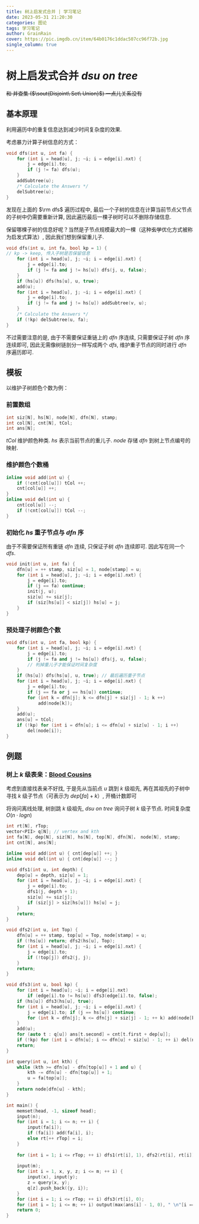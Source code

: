 ```yaml
---
title: 树上启发式合并 | 学习笔记
date: 2023-05-31 21:20:30
categories: 图论
tags: 学习笔记
author: GrainRain
cover: https://pic.imgdb.cn/item/64b0176c1ddac507cc96f72b.jpg
single_column: true
---
```


# 树上启发式合并 $dsu\ on\ tree$

~~和 并查集 ($\sout{Disjoint\ Set\ Union}$) 一点儿关系没有~~

## 基本原理

利用遍历中的重复信息达到减少时间复杂度的效果. 

考虑暴力计算子树信息的方式：

```cpp
void dfs(int u, int fa) {
	for (int i = head[u], j; ~i; i = edge[i].nxt) {
		j = edge[i].to;
		if (j != fa) dfs(u);
	}
	addSubtree(u);
	/* Calculate the Answers */
	delSubtree(u);
}
```

发现在上面的 $\rm dfs$ 遍历过程中, 最后一个子树的信息在计算当前节点父节点的子树中仍需要重新计算, 因此遍历最后一棵子树时可以不删除存储信息. 

保留哪棵子树的信息好呢？当然是子节点规模最大的一棵（这种~~玄学~~优化方式被称为启发式算法）, 因此我们想到保留重儿子. 

```cpp
void dfs(int u, int fa, bool kp = 1) {
// kp -> keep, 传入子树是否保留信息 
	for (int i = head[u], j; ~i; i = edge[i].nxt) {
		j = edge[i].to;
		if (j != fa and j != hs[u]) dfs(j, u, false);
	}
    if (hs[u]) dfs(hs[u], u, true);
    add(u);
	for (int i = head[u], j; ~i; i = edge[i].nxt) {
		j = edge[i].to;
		if (j != fa and j != hs[u]) addSubtree(v, u);
	}
    /* Calculate the Answers */
    if (!kp) delSubtree(u, fa);
}
```

不过需要注意的是, 由于不需要保证重链上的 $dfn$ 序连续, 只需要保证子树 $dfn$ 序连续即可, 因此无需像树链剖分一样写成两个 $dfs$, 维护重子节点的同时进行 $dfn$ 序遍历即可. 

## 模板

以维护子树颜色个数为例：

### 前置数组

```cpp
int siz[N], hs[N], node[N], dfn[N], stamp;
int col[N], cnt[N], tCol;
int ans[N];
```

$tCol$ 维护颜色种类. 
$hs$ 表示当前节点的重儿子. 
$node$ 存储 $dfn$ 到树上节点编号的映射. 

### 维护颜色个数桶

```cpp
inline void add(int u) {
	if (!cnt[col[u]]) tCol ++;
	cnt[col[u]] ++;
}
inline void del(int u) {
	cnt[col[u]] --;
	if (!cnt[col[u]]) tCol --;
}
```

### 初始化 $hs$ 重子节点与 $dfn$ 序

由于不需要保证所有重链 $dfn$ 连续, 只保证子树 $dfn$ 连续即可. 因此写在同一个 $dfs$. 

```cpp
void init(int u, int fa) {
	dfn[u] = ++ stamp, siz[u] = 1, node[stamp] = u;
	for (int i = head[u], j; ~i; i = edge[i].nxt) {
		j = edge[i].to;
		if (j == fa) continue;
		init(j, u);
		siz[u] += siz[j];
		if (siz[hs[u]] < siz[j]) hs[u] = j;
	}
}
```

### 预处理子树颜色个数

```cpp
void dfs(int u, int fa, bool kp) {
	for (int i = head[u], j; ~i; i = edge[i].nxt) {
		j = edge[i].to;
		if (j != fa and j != hs[u]) dfs(j, u, false); 
		// 判掉重儿子才能保证时间复杂度 
	}
	if (hs[u]) dfs(hs[u], u, true); // 最后遍历重子节点 
	for (int i = head[u], j; ~i; i = edge[i].nxt) {
		j = edge[i].to;
		if (j == fa or j == hs[u]) continue;
		for (int k = dfn[j]; k <= dfn[j] + siz[j] - 1; k ++) 
			add(node[k]);
	}
	add(u);
	ans[u] = tCol;
	if (!kp) for (int i = dfn[u]; i <= dfn[u] + siz[u] - 1; i ++) 
		del(node[i]);
}
```

## 例题

### 树上 $k$ 级表亲：[Blood Cousins](https://www.luogu.com.cn/problem/CF208E)

考虑到直接找表亲不好找, 于是先从当前点 $u$ 跳到 $k$ 级祖先, 再在其祖先的子树中寻找 $k$ 级子节点（可表示为 $dep[fa] + k$）, 开桶计数即可

将询问离线处理, 树剖跳 $k$ 级祖先, $dsu\ on\ tree$ 询问子树 $k$ 级子节点. 时间复杂度 $O(n \cdot logn)$

```cpp
int rt[N], rTop;
vector<PII> q[N]; // vertex and kth 
int fa[N], dep[N], siz[N], hs[N], top[N], dfn[N]， node[N], stamp;
int cnt[N], ans[N];

inline void add(int u) { cnt[dep[u]] ++; }
inline void del(int u) { cnt[dep[u]] --; }

void dfs1(int u, int depth) {
	dep[u] = depth, siz[u] = 1;
	for (int i = head[u], j; ~i; i = edge[i].nxt) {
		j = edge[i].to;
		dfs1(j, depth + 1);
		siz[u] += siz[j];
		if (siz[j] > siz[hs[u]]) hs[u] = j;
	}
	return;
}

void dfs2(int u, int Top) {
	dfn[u] = ++ stamp, top[u] = Top, node[stamp] = u;
	if (!hs[u]) return; dfs2(hs[u], Top);
	for (int i = head[u], j; ~i; i = edge[i].nxt) {
		j = edge[i].to;
		if (!top[j]) dfs2(j, j);
	}
	return;
}

void dfs3(int u, bool kp) {
	for (int i = head[u]; ~i; i = edge[i].nxt)
		if (edge[i].to != hs[u]) dfs3(edge[i].to, false);
	if (hs[u]) dfs3(hs[u], true);
	for (int i = head[u], j; ~i; i = edge[i].nxt) {
		j = edge[i].to; if (j == hs[u]) continue;
		for (int k = dfn[j]; k <= dfn[j] + siz[j] - 1; ++ k) add(node[k]);
	}
	add(u);
	for (auto t : q[u]) ans[t.second] = cnt[t.first + dep[u]];
	if (!kp) for (int i = dfn[u]; i <= dfn[u] + siz[u] - 1; ++ i) del(node[i]);
	return;
}

int query(int u, int kth) {
	while (kth >= dfn[u] - dfn[top[u]] + 1 and u) {
		kth -= dfn[u] - dfn[top[u]] + 1;
		u = fa[top[u]];
	}
	return node[dfn[u] - kth];
}

int main() {
	memset(head, -1, sizeof head);
	input(n);
	for (int i = 1; i <= n; ++ i) {
		input(fa[i]);
		if (fa[i]) add(fa[i], i);
		else rt[++ rTop] = i;
	}
	
	for (int i = 1; i <= rTop; ++ i) dfs1(rt[i], 1), dfs2(rt[i], rt[i]);
	
	input(m);
	for (int i = 1, x, y, z; i <= m; ++ i) {
		input(x), input(y);
		z = query(x, y);
		q[z].push_back({y, i});
	}
	for (int i = 1; i <= rTop; ++ i) dfs3(rt[i], 0);
	for (int i = 1; i <= m; ++ i) output(max(ans[i] - 1, 0), " \n"[i == m]);
	return 0;
}
```
